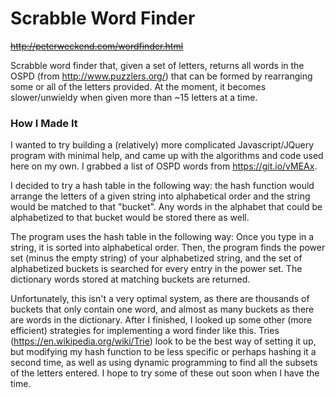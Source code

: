 # Scrabble Word Finder

~~http://peterweckend.com/wordfinder.html~~

Scrabble word finder that, given a set of letters, returns all words in the OSPD (from http://www.puzzlers.org/) that can be formed by rearranging some or all of the letters provided. 
At the moment, it becomes slower/unwieldy when given more than ~15 letters at a time.

### How I Made It
I wanted to try building a (relatively) more complicated Javascript/JQuery program with minimal help, and came up with the algorithms and code used here on my own. I grabbed a list of OSPD words from https://git.io/vMEAx.

I decided to try a hash table in the following way: the hash function would arrange the letters of a given string into alphabetical order and the string would be matched to that "bucket". Any words in the alphabet that could be alphabetized to that bucket would be stored there as well. 

The program uses the hash table in the following way:
Once you type in a string, it is sorted into alphabetical order. Then, the program finds the power set (minus the empty string) of your alphabetized string, and the set of alphabetized buckets is searched for every entry in the power set. The dictionary words stored at matching buckets are returned.

Unfortunately, this isn't a very optimal system, as there are thousands of buckets that only contain one word, and almost as many buckets as there are words in the dictionary. 
After I finished, I looked up some other (more efficient) strategies for implementing a word finder like this. Tries (https://en.wikipedia.org/wiki/Trie) look to be the best way of setting it up, but modifying my hash function to be less specific or perhaps hashing it a second time, as well as using dynamic programming to find all the subsets of the letters entered. I hope to try some of these out soon when I have the time. 
